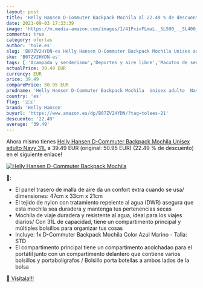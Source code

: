```yaml
---
layout: post
title: 'Helly Hansen D-Commuter Backpack Mochila al 22.49 % de descuento'
date: 2021-09-03 17:33:39
image: 'https://m.media-amazon.com/images/I/41PxixFLmaL._SL500_._SL400_.jpg'
comments: true
category: ofertas
author: 'tole.es'
slug: 'B07ZV2HYDN-es Helly Hansen D-Commuter Backpack Mochila Unisex adulto...'
sku: 'B07ZV2HYDN-es'
tags: [ 'Acampada y senderismo','Deportes y aire libre','Macutos de senderismo','Mochilas y bolsas','Ropa y equipamiento para ocio al aire libre','backpack','helly hansen','mochila', ]
actualPrice: 39.49 EUR
currency: EUR
price: 39.49
comparePrice: 50.95 EUR
prodname: 'Helly Hansen D-Commuter Backpack Mochila  Unisex adulto  Navy  31L'
country: 'es'
flag: '🇪🇸'
brand: 'Helly Hansen'
buyurl: 'https://www.amazon.es/dp/B07ZV2HYDN/?tag=tolees-21'
descuento: '22.49'
average: '39.49'
---
```


Ahora mismo tienes [Helly Hansen D-Commuter Backpack Mochila  Unisex adulto  Navy  31L](https://www.amazon.es/dp/B07ZV2HYDN/?tag=tolees-21) a 39.49 EUR (original: 50.95 EUR) (22.49 %  de descuento) en el siguiente enlace!

[![Helly Hansen D-Commuter Backpack Mochila](https://m.media-amazon.com/images/I/41PxixFLmaL._SL500_._SL400_.jpg)](https://www.amazon.es/dp/B07ZV2HYDN/?tag=tolees-21)

🔎:

- El panel trasero de malla de aire da un confort extra cuando se usa/ dimensiones: 47cm x 33cm x 21cm
- El tejido de nylon con tratamiento repelente al agua (DWR) asegura que esta mochila sea duradera y mantenga tus pertenencias secas
- Mochila de viaje duradera y resistente al agua, ideal para los viajes diarios/ Con 31L de capacidad, tiene un compartimento principal y múltiples bolsillos para organizar tus cosas
- Incluye: 1x D-Commuter Backpack Mochila Color Azul Marino - Talla: STD
- El compartimento principal tiene un compartimento acolchadao para el portátil junto con un compartimento delantero que contiene varios bolsillos y portabolígrafos / Bolsillo porta botellas a ambos lados de la bolsa

[🛒 Visítala!!!](https://www.amazon.es/dp/B07ZV2HYDN/?tag=tolees-21)
